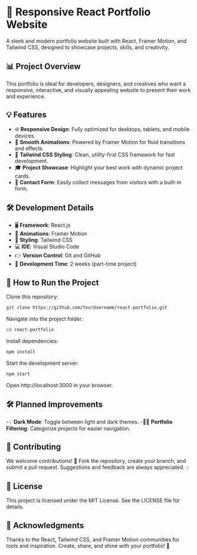 # 🌟 Responsive React Portfolio Website

A sleek and modern portfolio website built with React, Framer Motion, and Tailwind CSS, designed to showcase projects, skills, and creativity.

## 📊 Project Overview

This portfolio is ideal for developers, designers, and creatives who want a responsive, interactive, and visually appealing website to present their work and experience.

## 💡 Features

- 🌐 **Responsive Design**: Fully optimized for desktops, tablets, and mobile devices.
- 💭 **Smooth Animations**: Powered by Framer Motion for fluid transitions and effects.
- 🎨 **Tailwind CSS Styling**: Clean, utility-first CSS framework for fast development.
- 🎓 **Project Showcase**: Highlight your best work with dynamic project cards.
- 📖 **Contact Form**: Easily collect messages from visitors with a built-in form.

## 🛠️ Development Details

- 🖥 **Framework**: React.js
- 🔄 **Animations**: Framer Motion
- 💼 **Styling**: Tailwind CSS
- 💻 **IDE**: Visual Studio Code
- 👉 **Version Control**: Git and GitHub
- 📆 **Development Time**: 2 weeks (part-time project)

## 🚀 How to Run the Project

Clone this repository:
```bash
git clone https://github.com/YourUsername/react-portfolio.git
```
Navigate into the project folder:
```bash
cd react-portfolio
```
Install dependencies:
```bash
npm install
```
Start the development server:
```bash
npm start
```
Open http://localhost:3000 in your browser.

## 🛠️ Planned Improvements
-💡 **Dark Mode**: Toggle between light and dark themes.
-👨‍💼 **Portfolio Filtering**: Categorize projects for easier navigation.

## 🤝 Contributing
We welcome contributions! 🎉 Fork the repository, create your branch, and submit a pull request. Suggestions and feedback are always appreciated. 💡

## 💼 License
This project is licensed under the MIT License. See the LICENSE file for details.

## 💖 Acknowledgments
Thanks to the React, Tailwind CSS, and Framer Motion communities for tools and inspiration. Create, share, and shine with your portfolio! 💎

